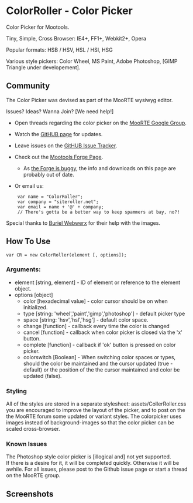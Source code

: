 ColorRoller - Color Picker
===========

Color Picker for Mootools.

Tiny, Simple, Cross Browser: IE4+, FF1+, Webkit2+, Opera

Popular formats: HSB / HSV, HSL / HSI, HSG

Various style pickers: Color Wheel, MS Paint, Adobe Photoshop, [GIMP Triangle under developement].

## Community
The Color Picker was devised as part of the MooRTE wysiwyg editor.

Issues? Ideas? Wanna Join? [We need help!]


 - Open threads regarding the color picker on the [MooRTE Google Group](http://groups.google.com/group/moorte).
 - Watch the [GitHUB page](http://github.com/siteroller/colorpicker) for updates.
 - Leave issues on the [GitHUB Issue Tracker](http://github.com/siteroller/colorpicker/issues).
 - Check out the [Mootools Forge Page](http://mootools.net/forge/p/colorroller%20-%20mootools%20color%20picker).  
    - As [the Forge is buggy](http://blog.siteroller.net/mootools-forge-gotchas), the info and downloads on this page are probably out of date.
 - Or email us:

        var name = "ColorRoller";
        var company = "siteroller.net";
        var email = name + '@' + company;
        // There's gotta be a better way to keep spammers at bay, no?!

Special thanks to [Buriel Webwerx](http://burielwebwerx.com/) for their help with the images.

## How To Use

    var CR = new ColorRoller(element [, options]);

### Arguments:
 - element [string, element] - ID of element or reference to the element object.
 - options [object]
    - color [hexadecimal value] - color cursor should be on when initialized.
    - type [string: 'wheel','paint','gimp','photoshop'] - default picker type
    - space     [string: 'hsv','hsl','hsg'] - default color space.
    - change   [function] - callback every time the color is changed
    - cancel     [function] - callback when color picker is closed via the 'x' button.
    - complete [function] - callback if 'ok' button is pressed on color picker.
    - colorswitch     [Boolean] - When switching color spaces or types, should the color be maintained and the cursor updated (true - default) or the position of the the cursor maintained and color be updated (false). 

### Styling
All of the styles are stored in a separate stylesheet: assets/CollerRoller.css
you are encouraged to improve the layout of the picker, and to post on the the MooRTE forum some updated or variant styles.
The colorpicker uses images instead of background-images so that the color picker can be scaled cross-browser.

### Known Issues
The Photoshop style color picker is [illogical and] not yet supported.  
If there is a desire for it, it will be completed quickly.  Otherwise it will be awhile.
For all issues, please post to the Github issue page or start a thread on the MooRTE group.

## Screenshots
